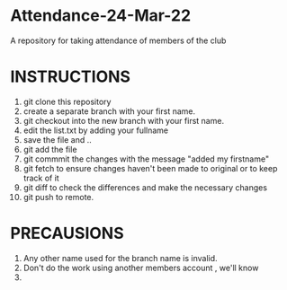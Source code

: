 # Attendance-24-Mar-22
A repository for taking attendance of members of the club


# INSTRUCTIONS
1. git clone this repository 
2. create a separate branch with your first name.
3. git checkout into the new branch with your first name.
4. edit the list.txt by adding your fullname
5. save the file and ..
6. git add the file 
7. git commmit the changes with the message "added my firstname"
8. git fetch to ensure changes haven't been made to original or to keep track of it
9. git diff to check the differences and make the necessary changes 
10. git push to remote.

# PRECAUSIONS
1. Any other name used for the branch name is invalid.
2. Don't do the work using another members account , we'll know 
3. 
